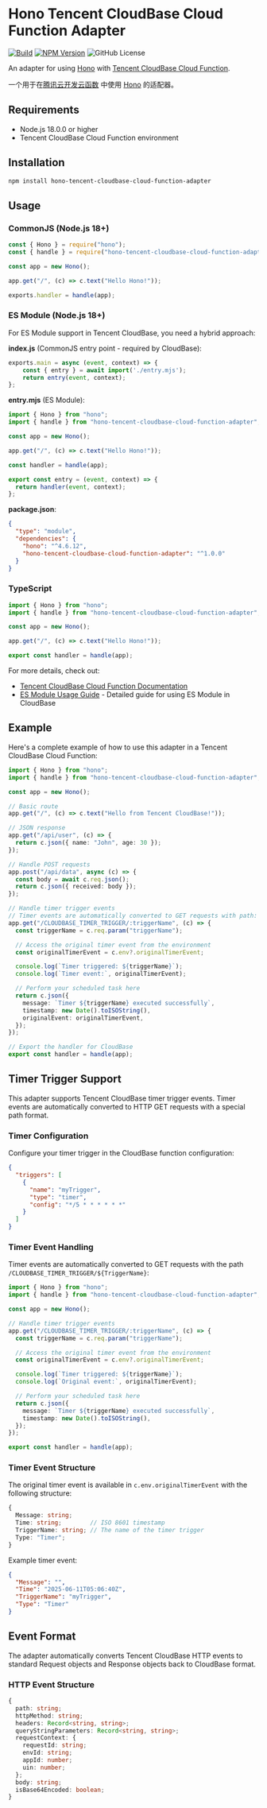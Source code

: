 # Hono Tencent CloudBase Cloud Function Adapter

[![Build](https://github.com/zsnmwy/hono-tencent-cloudbase-cloud-function-adapter/actions/workflows/build.yml/badge.svg)](https://github.com/zsnmwy/hono-tencent-cloudbase-cloud-function-adapter/actions/workflows/build.yml)
[![NPM Version](https://img.shields.io/npm/v/hono-tencent-cloudbase-cloud-function-adapter)](https://www.npmjs.com/package/hono-tencent-cloudbase-cloud-function-adapter)
![GitHub License](https://img.shields.io/github/license/zsnmwy/hono-tencent-cloudbase-cloud-function-adapter)

An adapter for using [Hono](https://hono.dev) with [Tencent CloudBase Cloud Function](https://docs.cloudbase.net/service/access-cloud-function).

一个用于在[腾讯云开发云函数](https://docs.cloudbase.net/service/access-cloud-function) 中使用 [Hono](https://hono.dev) 的适配器。

## Requirements

- Node.js 18.0.0 or higher
- Tencent CloudBase Cloud Function environment

## Installation

```bash
npm install hono-tencent-cloudbase-cloud-function-adapter
```

## Usage

### CommonJS (Node.js 18+)

```javascript
const { Hono } = require("hono");
const { handle } = require("hono-tencent-cloudbase-cloud-function-adapter");

const app = new Hono();

app.get("/", (c) => c.text("Hello Hono!"));

exports.handler = handle(app);
```

### ES Module (Node.js 18+)

For ES Module support in Tencent CloudBase, you need a hybrid approach:

**index.js** (CommonJS entry point - required by CloudBase):
```javascript
exports.main = async (event, context) => {
    const { entry } = await import('./entry.mjs');
    return entry(event, context);
};
```

**entry.mjs** (ES Module):
```javascript
import { Hono } from "hono";
import { handle } from "hono-tencent-cloudbase-cloud-function-adapter";

const app = new Hono();

app.get("/", (c) => c.text("Hello Hono!"));

const handler = handle(app);

export const entry = (event, context) => {
  return handler(event, context);
};
```

**package.json**:
```json
{
  "type": "module",
  "dependencies": {
    "hono": "^4.6.12",
    "hono-tencent-cloudbase-cloud-function-adapter": "^1.0.0"
  }
}
```

### TypeScript

```typescript
import { Hono } from "hono";
import { handle } from "hono-tencent-cloudbase-cloud-function-adapter";

const app = new Hono();

app.get("/", (c) => c.text("Hello Hono!"));

export const handler = handle(app);
```

For more details, check out:
- [Tencent CloudBase Cloud Function Documentation](https://docs.cloudbase.net/service/access-cloud-function)
- [ES Module Usage Guide](./ES_MODULE_GUIDE.md) - Detailed guide for using ES Module in CloudBase

## Example

Here's a complete example of how to use this adapter in a Tencent CloudBase Cloud Function:

```typescript
import { Hono } from "hono";
import { handle } from "hono-tencent-cloudbase-cloud-function-adapter";

const app = new Hono();

// Basic route
app.get("/", (c) => c.text("Hello from Tencent CloudBase!"));

// JSON response
app.get("/api/user", (c) => {
  return c.json({ name: "John", age: 30 });
});

// Handle POST requests
app.post("/api/data", async (c) => {
  const body = await c.req.json();
  return c.json({ received: body });
});

// Handle timer trigger events
// Timer events are automatically converted to GET requests with path: /CLOUDBASE_TIMER_TRIGGER/${TriggerName}
app.get("/CLOUDBASE_TIMER_TRIGGER/:triggerName", (c) => {
  const triggerName = c.req.param("triggerName");

  // Access the original timer event from the environment
  const originalTimerEvent = c.env?.originalTimerEvent;

  console.log(`Timer triggered: ${triggerName}`);
  console.log(`Timer event:`, originalTimerEvent);

  // Perform your scheduled task here
  return c.json({
    message: `Timer ${triggerName} executed successfully`,
    timestamp: new Date().toISOString(),
    originalEvent: originalTimerEvent,
  });
});

// Export the handler for CloudBase
export const handler = handle(app);
```

## Timer Trigger Support

This adapter supports Tencent CloudBase timer trigger events. Timer events are automatically converted to HTTP GET requests with a special path format.

### Timer Configuration

Configure your timer trigger in the CloudBase function configuration:

```json
{
  "triggers": [
    {
      "name": "myTrigger",
      "type": "timer",
      "config": "*/5 * * * * * *"
    }
  ]
}
```

### Timer Event Handling

Timer events are automatically converted to GET requests with the path `/CLOUDBASE_TIMER_TRIGGER/${TriggerName}`:

```typescript
import { Hono } from "hono";
import { handle } from "hono-tencent-cloudbase-cloud-function-adapter";

const app = new Hono();

// Handle timer trigger events
app.get("/CLOUDBASE_TIMER_TRIGGER/:triggerName", (c) => {
  const triggerName = c.req.param("triggerName");

  // Access the original timer event from the environment
  const originalTimerEvent = c.env?.originalTimerEvent;

  console.log(`Timer triggered: ${triggerName}`);
  console.log(`Original event:`, originalTimerEvent);

  // Perform your scheduled task here
  return c.json({
    message: `Timer ${triggerName} executed successfully`,
    timestamp: new Date().toISOString(),
  });
});

export const handler = handle(app);
```

### Timer Event Structure

The original timer event is available in `c.env.originalTimerEvent` with the following structure:

```typescript
{
  Message: string;
  Time: string;        // ISO 8601 timestamp
  TriggerName: string; // The name of the timer trigger
  Type: "Timer";
}
```

Example timer event:
```json
{
  "Message": "",
  "Time": "2025-06-11T05:06:40Z",
  "TriggerName": "myTrigger",
  "Type": "Timer"
}
```

## Event Format

The adapter automatically converts Tencent CloudBase HTTP events to standard Request objects and Response objects back to CloudBase format.

### HTTP Event Structure

```typescript
{
  path: string;
  httpMethod: string;
  headers: Record<string, string>;
  queryStringParameters: Record<string, string>;
  requestContext: {
    requestId: string;
    envId: string;
    appId: number;
    uin: number;
  };
  body: string;
  isBase64Encoded: boolean;
}
```
